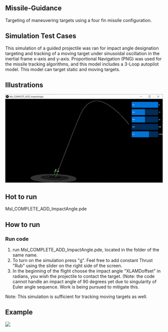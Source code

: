 ## Missile-Guidance
Targeting of maneuvering targets using a four fin missile configuration.

## Simulation Test Cases
This simulation of a guided projectile was ran for impact angle designation targeting and tracking of a moving target under sinusoidal oscillation in the inertial frame x-axis and y-axis.  Proportional Navigation (PNG) was used for the missile tracking algorithms, and this model includes a 3-Loop autopilot model. This model can target static and moving targets.

## Illustrations
<img src="https://github.com/Tac321/Missile-Guidance/blob/master/Images/Impact_Angle_Planning.png" width="700" />



## Hot to run

Msl_COMPLETE_ADD_ImpactAngle.pde


## How to run
### Run code
1) run Msl_COMPLETE_ADD_ImpactAngle.pde, located in the folder of the same name.
2) To turn on the simulation press "g". Feel free to add constant Thrust "Rub" using the slider on the right side of the screen.
3) In the beginning of the flight choose the impact angle "XLAMDoffset" in radians,  you wish the projectile to contact the target. (Note: the code cannot handle an impact angle of 90 degrees yet due to singularity of Euler angle sequence. Work is being pursued to mitigate this.

Note: This simulation is sufficient for tracking moving targets as well.

## Example
<img src="https://github.com/alexliniger/MPCC/blob/master/Images/MPC_sim.gif" width="700" />
